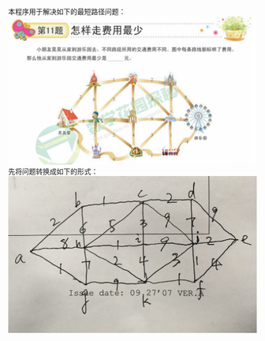 本程序用于解决如下的最短路径问题：
 ![原问题](https://github.com/OwnDing/Math/blob/master/OperationalResearch/question.JPG)
 先将问题转换成如下的形式：
 ![转换后的问题](https://github.com/OwnDing/Math/blob/master/OperationalResearch/t_question.jpg)
